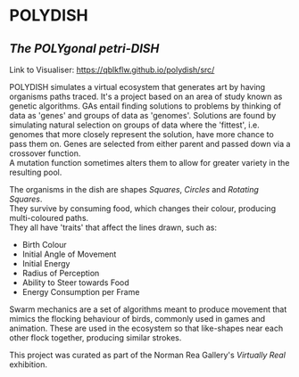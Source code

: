 # POLYDISH
## _The POLYgonal petri-DISH_

Link to Visualiser:
https://qblkflw.github.io/polydish/src/

POLYDISH simulates a virtual ecosystem that generates art by having organisms paths traced.
It's a project based on an area of study known as genetic algorithms.
GAs entail finding solutions to problems by thinking of data as 'genes' and groups of data as 'genomes'.
Solutions are found by simulating natural selection on groups of data where the 'fittest', i.e. genomes that more closely represent the solution, have more chance to pass them on.
Genes are selected from either parent and passed down via a crossover function.<br>
A mutation function sometimes alters them to allow for greater variety in the resulting pool.

The organisms in the dish are shapes _Squares_, _Circles_ and _Rotating Squares_.
<br>They survive by consuming food, which changes their colour, producing multi-coloured paths.
<br>They all have 'traits' that affect the lines drawn, such as:

* Birth Colour
* Initial Angle of Movement
* Initial Energy
* Radius of Perception
* Ability to Steer towards Food
* Energy Consumption per Frame

Swarm mechanics are a set of algorithms meant to produce movement that mimics the flocking behaviour of birds, commonly used in games and animation. These are used in the ecosystem so that like-shapes near each other flock together, producing similar strokes.

This project was curated as part of the Norman Rea Gallery's _Virtually Real_ exhibition.
